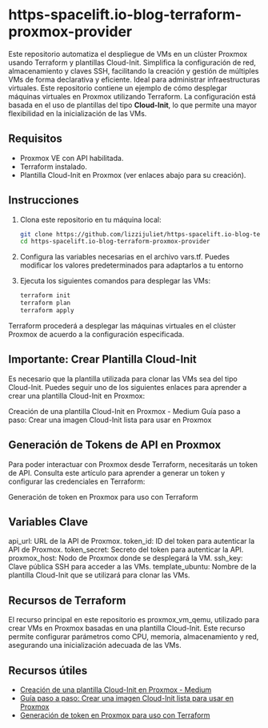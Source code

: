 # https-spacelift.io-blog-terraform-proxmox-provider
Este repositorio automatiza el despliegue de VMs en un clúster Proxmox usando Terraform y plantillas Cloud-Init. Simplifica la configuración de red, almacenamiento y claves SSH, facilitando la creación y gestión de múltiples VMs de forma declarativa y eficiente. Ideal para administrar infraestructuras virtuales.
Este repositorio contiene un ejemplo de cómo desplegar máquinas virtuales en Proxmox utilizando Terraform. La configuración está basada en el uso de plantillas del tipo **Cloud-Init**, lo que permite una mayor flexibilidad en la inicialización de las VMs.

## Requisitos
- Proxmox VE con API habilitada.
- Terraform instalado.
- Plantilla Cloud-Init en Proxmox (ver enlaces abajo para su creación).

## Instrucciones

1. Clona este repositorio en tu máquina local:
   ```bash
   git clone https://github.com/lizzijuliet/https-spacelift.io-blog-terraform-proxmox-provider.git
   cd https-spacelift.io-blog-terraform-proxmox-provider

2. Configura las variables necesarias en el archivo vars.tf. Puedes modificar los valores predeterminados para adaptarlos a tu entorno

3. Ejecuta los siguientes comandos para desplegar las VMs:
   ```bash
   terraform init
   terraform plan
   terraform apply

Terraform procederá a desplegar las máquinas virtuales en el clúster Proxmox de acuerdo a la configuración especificada.

## Importante: Crear Plantilla Cloud-Init

Es necesario que la plantilla utilizada para clonar las VMs sea del tipo Cloud-Init. Puedes seguir uno de los siguientes enlaces para aprender a crear una plantilla Cloud-Init en Proxmox:

Creación de una plantilla Cloud-Init en Proxmox - Medium
Guía paso a paso: Crear una imagen Cloud-Init lista para usar en Proxmox

## Generación de Tokens de API en Proxmox

Para poder interactuar con Proxmox desde Terraform, necesitarás un token de API. Consulta este artículo para aprender a generar un token y configurar las credenciales en Terraform:

Generación de token en Proxmox para uso con Terraform

## Variables Clave

api_url: URL de la API de Proxmox.
token_id: ID del token para autenticar la API de Proxmox.
token_secret: Secreto del token para autenticar la API.
proxmox_host: Nodo de Proxmox donde se desplegará la VM.
ssh_key: Clave pública SSH para acceder a las VMs.
template_ubuntu: Nombre de la plantilla Cloud-Init que se utilizará para clonar las VMs.

## Recursos de Terraform

El recurso principal en este repositorio es proxmox_vm_qemu, utilizado para crear VMs en Proxmox basadas en una plantilla Cloud-Init. Este recurso permite configurar parámetros como CPU, memoria, almacenamiento y red, asegurando una inicialización adecuada de las VMs.

## Recursos útiles

- [Creación de una plantilla Cloud-Init en Proxmox - Medium](https://medium.com/@aj.abdelwahed/proxmox-creating-a-cloud-init-template-in-proxmox-55d1d1570e12)
- [Guía paso a paso: Crear una imagen Cloud-Init lista para usar en Proxmox](https://akashrajvanshi.medium.com/step-by-step-guide-creating-a-ready-to-use-ubuntu-cloud-image-on-proxmox-03d057f04fb2)
- [Generación de token en Proxmox para uso con Terraform](https://spacelift.io/blog/terraform-proxmox-provider)
